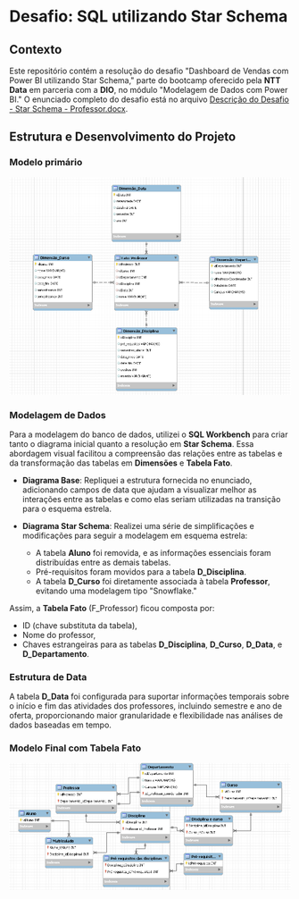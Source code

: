 # Desafio: SQL utilizando Star Schema

## Contexto

Este repositório contém a resolução do desafio "Dashboard de Vendas com Power BI utilizando Star Schema," parte do bootcamp oferecido pela **NTT Data** em parceria com a **DIO**, no módulo "Modelagem de Dados com Power BI." O enunciado completo do desafio está no arquivo [Descrição do Desafio - Star Schema - Professor.docx](https://academiapme-my.sharepoint.com/:w:/g/personal/renato_dio_me/EW6ICs-FWeJPjRJt5mhdTFABzxYtZl87MzYPc6s2N1aO7Q?rtime=_k5Bdx323Eg).

## Estrutura e Desenvolvimento do Projeto
### Modelo primário  
![Imagem do Esquema Estrela e Diagramas](imagens/STARCHEMA2.png)
### Modelagem de Dados

Para a modelagem do banco de dados, utilizei o **SQL Workbench** para criar tanto o diagrama inicial quanto a resolução em **Star Schema**. Essa abordagem visual facilitou a compreensão das relações entre as tabelas e da transformação das tabelas em **Dimensões** e **Tabela Fato**.

- **Diagrama Base**: Repliquei a estrutura fornecida no enunciado, adicionando campos de data que ajudam a visualizar melhor as interações entre as tabelas e como elas seriam utilizadas na transição para o esquema estrela.
  
- **Diagrama Star Schema**: Realizei uma série de simplificações e modificações para seguir a modelagem em esquema estrela:
  - A tabela **Aluno** foi removida, e as informações essenciais foram distribuídas entre as demais tabelas.
  - Pré-requisitos foram movidos para a tabela **D_Disciplina**.
  - A tabela **D_Curso** foi diretamente associada à tabela **Professor**, evitando uma modelagem tipo "Snowflake."

Assim, a **Tabela Fato** (F_Professor) ficou composta por:
- ID (chave substituta da tabela),
- Nome do professor,
- Chaves estrangeiras para as tabelas **D_Disciplina**, **D_Curso**, **D_Data**, e **D_Departamento**.

### Estrutura de Data

A tabela **D_Data** foi configurada para suportar informações temporais sobre o início e fim das atividades dos professores, incluindo semestre e ano de oferta, proporcionando maior granularidade e flexibilidade nas análises de dados baseadas em tempo.
### Modelo Final com Tabela Fato  
![Imagem do Esquema Estrela e Diagramas](imagens/STARSCHEMA.png)
